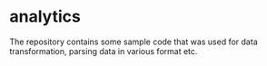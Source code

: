 # analytics
The repository contains some sample code that was used for data transformation, parsing data in various format etc.
